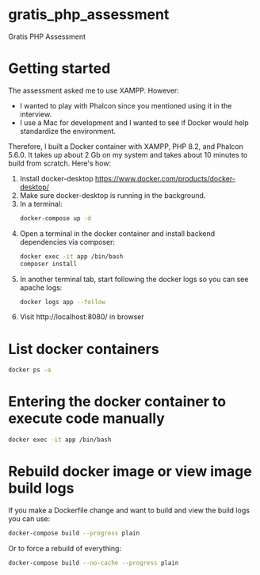 # gratis_php_assessment
Gratis PHP Assessment

# Getting started
The assessment asked me to use XAMPP. However:
- I wanted to play with Phalcon since you mentioned using it in the interview.
- I use a Mac for development and I wanted to see if Docker would help standardize the environment.

Therefore, I built a Docker container with XAMPP, PHP 8.2, and Phalcon 5.6.0.
It takes up about 2 Gb on my system and takes about 10 minutes to build from scratch. Here's how:

1. Install docker-desktop https://www.docker.com/products/docker-desktop/
2. Make sure docker-desktop is running in the background.
3. In a terminal:
   ```bash
   docker-compose up -d
   ```
4. Open a terminal in the docker container and install backend dependencies via composer:
   ```bash
   docker exec -it app /bin/bash
   composer install
   ```
5. In another terminal tab, start following the docker logs so you can see apache logs:
   ```bash
   docker logs app --follow
   ```
6. Visit http://localhost:8080/ in browser


# List docker containers
```bash
docker ps -a
```

# Entering the docker container to execute code manually
```bash
docker exec -it app /bin/bash
```

# Rebuild docker image or view image build logs
If you make a Dockerfile change and want to build and view the build logs you can use:
```bash
docker-compose build --progress plain
```

Or to force a rebuild of everything:
```bash
docker-compose build --no-cache --progress plain
```
